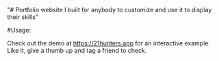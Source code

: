 "# Portfolio website I built for anybody to customize and use it to display their skills" 

#Usage:

Check out the demo at https://21hunters.app for an interactive example. Like it, give a thumb up and tag a friend to check.
